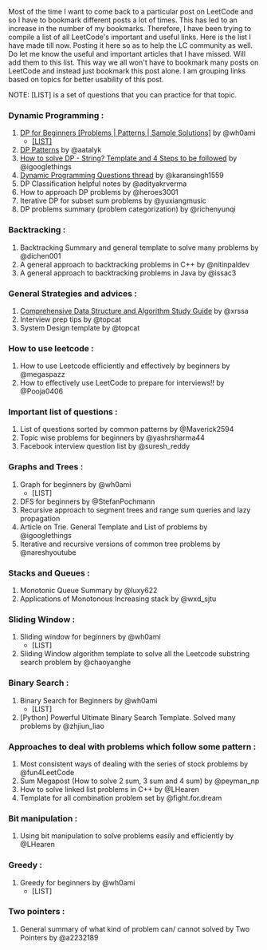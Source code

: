 Most of the time I want to come back to a particular post on LeetCode 
and so I have to bookmark different posts a lot of times. 
This has led to an increase in the number of my bookmarks. 
Therefore, I have been trying to compile a list of all LeetCode's important and useful links. 
Here is the list I have made till now. Posting it here so as to help the LC community as well. Do let me know the useful and important articles that I have missed. Will add them to this list. This way we all won't have to bookmark many posts on LeetCode and instead just bookmark this post alone. I am grouping links based on topics for better usability of this post.

NOTE: [LIST] is a set of questions that you can practice for that topic.

### **Dynamic Programming :**

1. [DP for Beginners [Problems | Patterns | Sample Solutions]](https://leetcode.com/discuss/general-discussion/662866/dp-for-beginners-problems-patterns-sample-solutions) by @wh0ami
    * [[LIST]](https://leetcode.com/list/x1k8lxi5)
1. [DP Patterns](https://leetcode.com/discuss/general-discussion/458695/dynamic-programming-patterns) by @aatalyk
1. [How to solve DP - String? Template and 4 Steps to be followed](https://leetcode.com/discuss/general-discussion/651719/how-to-solve-dp-string-template-and-4-steps-to-be-followed) by @igooglethings
1. [Dynamic Programming Questions thread](https://leetcode.com/discuss/general-discussion/491522/dynamic-programming-questions-thread) by @karansingh1559
1. DP Classification helpful notes by @adityakrverma
1. How to approach DP problems by @heroes3001
1. Iterative DP for subset sum problems by @yuxiangmusic
1. DP problems summary (problem categorization) by @richenyunqi

### **Backtracking :**

1. Backtracking Summary and general template to solve many problems by @dichen001
1. A general approach to backtracking problems in C++ by @nitinpaldev
1. A general approach to backtracking problems in Java by @issac3

### **General Strategies and advices :**

1. [Comprehensive Data Structure and Algorithm Study Guide](https://drive.google.com/file/d/15PWBaBk54RXkkduleBSSPuTHWcKWcaqW/view) by @xrssa
1. Interview prep tips by @topcat
1. System Design template by @topcat

### **How to use leetcode :**

1. How to use Leetcode efficiently and effectively by beginners by @megaspazz
1. How to effectively use LeetCode to prepare for interviews!! by @Pooja0406

### **Important list of questions :**

1. List of questions sorted by common patterns by @Maverick2594
1. Topic wise problems for beginners by @yashrsharma44
1. Facebook interview question list by @suresh_reddy

### **Graphs and Trees :**

1. Graph for beginners by @wh0ami
    * [LIST]
1. DFS for beginners by @StefanPochmann
1. Recursive approach to segment trees and range sum queries and lazy propagation
1. Article on Trie. General Template and List of problems by @igooglethings
1. Iterative and recursive versions of common tree problems by @nareshyoutube

### **Stacks and Queues :**

1. Monotonic Queue Summary by @luxy622
1. Applications of Monotonous Increasing stack by @wxd_sjtu

### **Sliding Window :**

1. Sliding window for beginners by @wh0ami
    * [LIST]
1. Sliding Window algorithm template to solve all the Leetcode substring search problem by @chaoyanghe

### **Binary Search :**

1. Binary Search for Beginners by @wh0ami
    * [LIST]
1. [Python] Powerful Ultimate Binary Search Template. Solved many problems by @zhjiun_liao

### **Approaches to deal with problems which follow some pattern :**

1. Most consistent ways of dealing with the series of stock problems by @fun4LeetCode
1. Sum Megapost (How to solve 2 sum, 3 sum and 4 sum) by @peyman_np
1. How to solve linked list problems in C++ by @LHearen
1. Template for all combination problem set by @fight.for.dream

### **Bit manipulation :**

1. Using bit manipulation to solve problems easily and efficiently by @LHearen

### **Greedy :**

1. Greedy for beginners by @wh0ami
    * [LIST]

### **Two pointers :**

1. General summary of what kind of problem can/ cannot solved by Two Pointers by @a2232189
